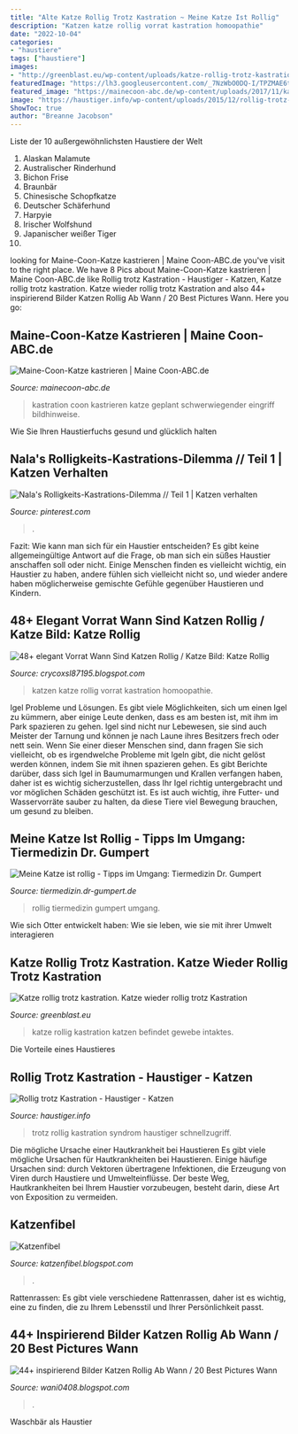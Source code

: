 ```yaml
---
title: "Alte Katze Rollig Trotz Kastration ~ Meine Katze Ist Rollig"
description: "Katzen katze rollig vorrat kastration homoopathie"
date: "2022-10-04"
categories:
- "haustiere"
tags: ["haustiere"]
images:
- "http://greenblast.eu/wp-content/uploads/katze-rollig-trotz-kastration-5.jpg"
featuredImage: "https://lh3.googleusercontent.com/_7NzWbO0DQ-I/TPZMAE6tYOI/AAAAAAAADLE/vfovDLqOZnM/s200/4.jpg"
featured_image: "https://mainecoon-abc.de/wp-content/uploads/2017/11/kastration-c-oskanov-www-bigstock-com-bigstock-174725377-1024x682.jpg"
image: "https://haustiger.info/wp-content/uploads/2015/12/rollig-trotz-kastration.jpg"
ShowToc: true
author: "Breanne Jacobson"
---
```



Liste der 10 außergewöhnlichsten Haustiere der Welt
1. Alaskan Malamute
2. Australischer Rinderhund
3. Bichon Frise
4. Braunbär
5. Chinesische Schopfkatze
6. Deutscher Schäferhund
7. Harpyie
8. Irischer Wolfshund
9. Japanischer weißer Tiger
10.

	

		
looking for Maine-Coon-Katze kastrieren | Maine Coon-ABC.de you've visit to the right place. We have 8 Pics about Maine-Coon-Katze kastrieren | Maine Coon-ABC.de like Rollig trotz Kastration - Haustiger - Katzen, Katze rollig trotz kastration. Katze wieder rollig trotz Kastration and also 44+ inspirierend Bilder Katzen Rollig Ab Wann / 20 Best Pictures Wann. Here you go:
		
    
## Maine-Coon-Katze Kastrieren | Maine Coon-ABC.de

<img loading=lazy src="https://mainecoon-abc.de/wp-content/uploads/2017/11/kastration-c-oskanov-www-bigstock-com-bigstock-174725377-1024x682.jpg" onerror="this.onerror=null;this.src='https://tse2.mm.bing.net/th?id=OIP.qNugpY3AYkA-xGrLiBoUDQHaE7&amp;pid=15.1';" alt="Maine-Coon-Katze kastrieren | Maine Coon-ABC.de">

_Source: mainecoon-abc.de_

>kastration coon kastrieren katze geplant schwerwiegender eingriff bildhinweise. 

	

Wie Sie Ihren Haustierfuchs gesund und glücklich halten

    
## Nala&#039;s Rolligkeits-Kastrations-Dilemma // Teil 1 | Katzen Verhalten

<img loading=lazy src="https://i.pinimg.com/736x/7e/d9/04/7ed904e1b7f2cd249829616dcef583bb.jpg" onerror="this.onerror=null;this.src='https://tse1.mm.bing.net/th?id=OIP.skHU0Y17hSQ8-1wUb0ttdwHaPj&amp;pid=15.1';" alt="Nala&#039;s Rolligkeits-Kastrations-Dilemma // Teil 1 | Katzen verhalten">

_Source: pinterest.com_

>. 

	

Fazit: Wie kann man sich für ein Haustier entscheiden?
Es gibt keine allgemeingültige Antwort auf die Frage, ob man sich ein süßes Haustier anschaffen soll oder nicht. Einige Menschen finden es vielleicht wichtig, ein Haustier zu haben, andere fühlen sich vielleicht nicht so, und wieder andere haben möglicherweise gemischte Gefühle gegenüber Haustieren und Kindern.

    
## 48+ Elegant Vorrat Wann Sind Katzen Rollig / Katze Bild: Katze Rollig

<img loading=lazy src="https://i2.wp.com/alles-cat.de/wp-content/uploads/2018/08/cat-puppy-332677_960_720.jpg?fit=960%2C639&amp;ssl=1" onerror="this.onerror=null;this.src='https://tse3.mm.bing.net/th?id=OIP.7yEUSeULVNaV6olEEKNguAHaE7&amp;pid=15.1';" alt="48+ elegant Vorrat Wann Sind Katzen Rollig / Katze Bild: Katze Rollig">

_Source: crycoxsl87195.blogspot.com_

>katzen katze rollig vorrat kastration homoopathie. 

	

Igel Probleme und Lösungen.
Es gibt viele Möglichkeiten, sich um einen Igel zu kümmern, aber einige Leute denken, dass es am besten ist, mit ihm im Park spazieren zu gehen. Igel sind nicht nur Lebewesen, sie sind auch Meister der Tarnung und können je nach Laune ihres Besitzers frech oder nett sein. Wenn Sie einer dieser Menschen sind, dann fragen Sie sich vielleicht, ob es irgendwelche Probleme mit Igeln gibt, die nicht gelöst werden können, indem Sie mit ihnen spazieren gehen.
Es gibt Berichte darüber, dass sich Igel in Baumumarmungen und Krallen verfangen haben, daher ist es wichtig sicherzustellen, dass Ihr Igel richtig untergebracht und vor möglichen Schäden geschützt ist. Es ist auch wichtig, ihre Futter- und Wasservorräte sauber zu halten, da diese Tiere viel Bewegung brauchen, um gesund zu bleiben.

    
## Meine Katze Ist Rollig - Tipps Im Umgang: Tiermedizin Dr. Gumpert

<img loading=lazy src="https://tiermedizin.dr-gumpert.de/fileadmin/Bilder_Tiermedizin/Katze/Katze_Erziehung_Verhalten/Meine_Katze_ist_rollig/rollig_katze.jpg" onerror="this.onerror=null;this.src='https://tse1.mm.bing.net/th?id=OIP.ypXvTImJU1d1HfmLFUwlgwHaDl&amp;pid=15.1';" alt="Meine Katze ist rollig - Tipps im Umgang: Tiermedizin Dr. Gumpert">

_Source: tiermedizin.dr-gumpert.de_

>rollig tiermedizin gumpert umgang. 

	

Wie sich Otter entwickelt haben: Wie sie leben, wie sie mit ihrer Umwelt interagieren

    
## Katze Rollig Trotz Kastration. Katze Wieder Rollig Trotz Kastration

<img loading=lazy src="http://greenblast.eu/wp-content/uploads/katze-rollig-trotz-kastration-5.jpg" onerror="this.onerror=null;this.src='https://tse4.mm.bing.net/th?id=OIP.O3dQ4EKgvLr8uz0nMRzKvwHaDP&amp;pid=15.1';" alt="Katze rollig trotz kastration. Katze wieder rollig trotz Kastration">

_Source: greenblast.eu_

>katze rollig kastration katzen befindet gewebe intaktes. 

	

Die Vorteile eines Haustieres

    
## Rollig Trotz Kastration - Haustiger - Katzen

<img loading=lazy src="https://haustiger.info/wp-content/uploads/2015/12/rollig-trotz-kastration.jpg" onerror="this.onerror=null;this.src='https://tse1.mm.bing.net/th?id=OIP.ymYRxNdUeZcGTX7JSf9VTgHaE7&amp;pid=15.1';" alt="Rollig trotz Kastration - Haustiger - Katzen">

_Source: haustiger.info_

>trotz rollig kastration syndrom haustiger schnellzugriff. 

	

Die mögliche Ursache einer Hautkrankheit bei Haustieren
Es gibt viele mögliche Ursachen für Hautkrankheiten bei Haustieren. Einige häufige Ursachen sind: durch Vektoren übertragene Infektionen, die Erzeugung von Viren durch Haustiere und Umwelteinflüsse. Der beste Weg, Hautkrankheiten bei Ihrem Haustier vorzubeugen, besteht darin, diese Art von Exposition zu vermeiden.

    
## Katzenfibel

<img loading=lazy src="https://lh3.googleusercontent.com/_7NzWbO0DQ-I/TPZMAE6tYOI/AAAAAAAADLE/vfovDLqOZnM/s200/4.jpg" onerror="this.onerror=null;this.src='https://tse3.mm.bing.net/th?id=OIP.gn1EiUz-E3kmSji9FfEbKQAAAA&amp;pid=15.1';" alt="Katzenfibel">

_Source: katzenfibel.blogspot.com_

>. 

	

Rattenrassen: Es gibt viele verschiedene Rattenrassen, daher ist es wichtig, eine zu finden, die zu Ihrem Lebensstil und Ihrer Persönlichkeit passt.

    
## 44+ Inspirierend Bilder Katzen Rollig Ab Wann / 20 Best Pictures Wann

<img loading=lazy src="https://i.ytimg.com/vi/CktuvSjQJvs/maxresdefault.jpg" onerror="this.onerror=null;this.src='https://tse4.mm.bing.net/th?id=OIP.nhsskFuvPiwK788zX2K4qwHaEK&amp;pid=15.1';" alt="44+ inspirierend Bilder Katzen Rollig Ab Wann / 20 Best Pictures Wann">

_Source: wani0408.blogspot.com_

>. 

	

Waschbär als Haustier

